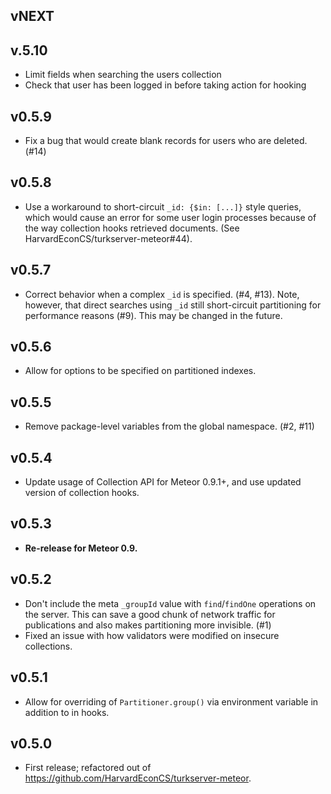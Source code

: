 ## vNEXT

## v.5.10

* Limit fields when searching the users collection
* Check that user has been logged in before taking action for hooking

## v0.5.9

* Fix a bug that would create blank records for users who are deleted. (#14) 

## v0.5.8 

* Use a workaround to short-circuit `_id: {$in: [...]}` style queries, which 
would cause an error for some user login processes because of the way 
collection hooks retrieved documents. (See HarvardEconCS/turkserver-meteor#44). 

## v0.5.7 

* Correct behavior when a complex `_id` is specified. (#4, #13). Note, 
  however, that direct searches using `_id` still short-circuit partitioning 
  for performance reasons (#9). This may be changed in the future.
     
## v0.5.6

* Allow for options to be specified on partitioned indexes.

## v0.5.5

* Remove package-level variables from the global namespace. (#2, #11)

## v0.5.4

* Update usage of Collection API for Meteor 0.9.1+, and use updated version of collection hooks.

## v0.5.3

* **Re-release for Meteor 0.9.**

## v0.5.2

* Don't include the meta `_groupId` value with `find`/`findOne` operations on the server. This can save a good chunk of network traffic for publications and also makes partitioning more invisible. (#1)
* Fixed an issue with how validators were modified on insecure collections.

## v0.5.1

* Allow for overriding of `Partitioner.group()` via environment variable in addition to in hooks.

## v0.5.0

* First release; refactored out of https://github.com/HarvardEconCS/turkserver-meteor.
